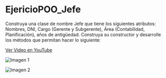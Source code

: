# EjericioPOO_Jefe
Construya una clase de nombre Jefe que tiene los siguientes atributos: Nombres, DNI, Cargo (Gerente y Subgerente), Área (Contabilidad, Planificación), años de antigüedad. Construya su constructor y desarrolle los métodos que permitan hacer lo siguiente:

[Ver Video en YouTube](https://youtu.be/aXxKnixBm5o)

![Imagen 1](https://github.com/Benji379/EjericioPOO_Jefe/raw/main/assets/108637204/f79aef36-7a33-4767-b967-9873f7c5b8c8.png)

![Imagen 2](https://github.com/Benji379/EjericioPOO_Jefe/raw/main/assets/108637204/eb6842e1-9ecf-4da6-869f-58e8009fad55.png)
